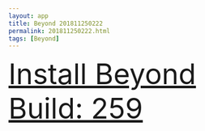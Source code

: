 ```yaml
---
layout: app
title: Beyond 201811250222
permalink: 201811250222.html
tags: [Beyond]
---
```

<div class="pure-g">
    <div class="pure-u-1-1" style="font-size: 4em">
        <a class="pure-button-primary" href="itms-services://?action=download-manifest&url=https%3A%2F%2Flitsungyisigono.github.io%2FTestScript%2Fmanifests%2F201811250222.plist"><i class="fa fa-download" aria-hidden="true"></i>Install Beyond Build: 259</a>
    </div>
</div>